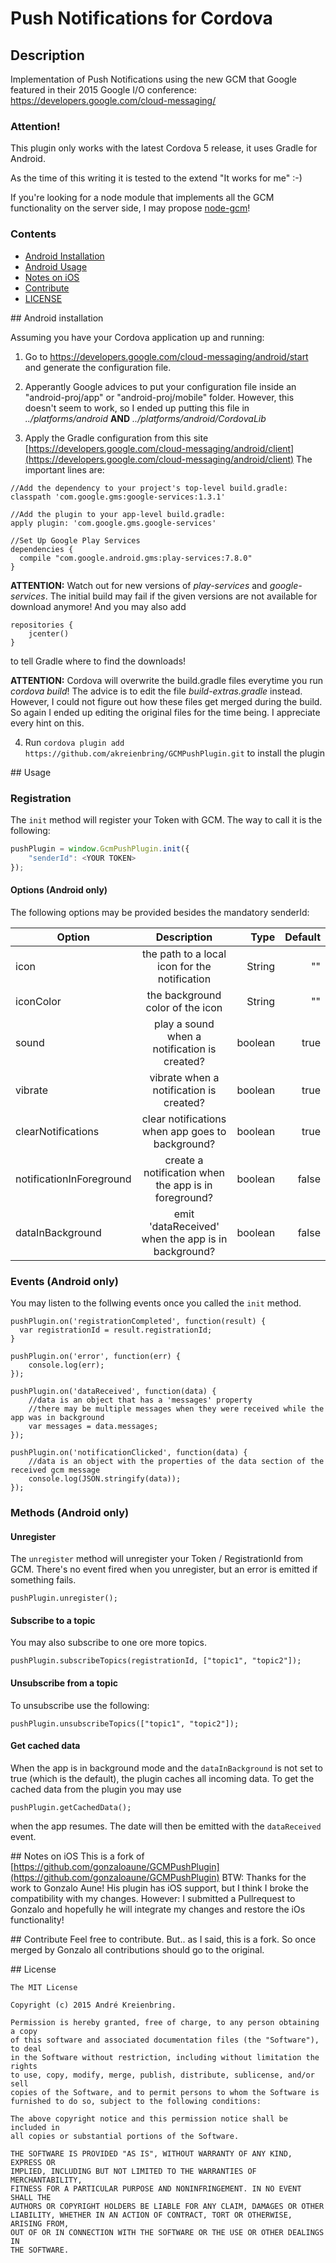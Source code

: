 # Push Notifications for Cordova

## Description

Implementation of Push Notifications using the new GCM that Google featured in their 2015 Google I/O conference: https://developers.google.com/cloud-messaging/

### Attention!
This plugin only works with the latest Cordova 5 release, it uses Gradle for Android.

As the time of this writing it is tested to the extend "It works for me" :-)

If you're looking for a node module that implements all the GCM functionality on the server side, I may propose
[node-gcm](https://github.com/ToothlessGear/node-gcm)!

### Contents
- [Android Installation](#android-install)
- [Android Usage](#usage)
- [Notes on iOS](#ios-install-gcm)
- [Contribute](#contribute)
- [LICENSE](#license)

##<a name="android-install"></a> Android installation

Assuming you have your Cordova application up and running:

1) Go to https://developers.google.com/cloud-messaging/android/start and generate the configuration file.

2) Apperantly Google advices to put your configuration file inside an "android-proj/app" or "android-proj/mobile" folder. 
However, this doesn't seem to work, so I ended up putting this file in *../platforms/android* **AND** *../platforms/android/CordovaLib*

3) Apply the Gradle configuration from this site [https://developers.google.com/cloud-messaging/android/client](https://developers.google.com/cloud-messaging/android/client) The important lines are:
```
//Add the dependency to your project's top-level build.gradle:
classpath 'com.google.gms:google-services:1.3.1'

//Add the plugin to your app-level build.gradle:
apply plugin: 'com.google.gms.google-services'

//Set Up Google Play Services
dependencies {
  compile "com.google.android.gms:play-services:7.8.0"
}
```
**ATTENTION:** Watch out for new versions of *play-services* and *google-services*. The initial build may fail if the given versions are not available for download anymore!
And you may also add
```
repositories {
	jcenter()
}
```
to tell Gradle where to find the downloads!

**ATTENTION:** Cordova will overwrite the build.gradle files everytime you run *cordova build*! The advice is to edit the file *build-extras.gradle* instead. However, I could not figure out how these files get merged during the build. So again I ended up editing the original files for the time being. I appreciate every hint on this.
 
4) Run `cordova plugin add https://github.com/akreienbring/GCMPushPlugin.git` to install the plugin

##<a name="usage"></a> Usage

### Registration

The `init` method will register your Token with GCM. The way to call it is the following:

```js
pushPlugin = window.GcmPushPlugin.init({
	"senderId": <YOUR TOKEN>
});

```
#### Options (Android only)
The following options may be provided besides the mandatory senderId:

| Option        			| Description           								| Type  	| Default  	|
| --------------------------|:-----------------------------------------------------:| --------:	| ---------:|
| icon	      				| the path to a local icon for the notification 		| String	| ""	 	|
| iconColor    				| the background color of the icon 						| String	| ""	 	|
| sound	    				| play a sound when a notification is created?			| boolean	| true	 	|
| vibrate    				| vibrate when a notification is created?				| boolean	| true	 	|
| clearNotifications		| clear notifications when app goes to background?		| boolean	| true	 	|
| notificationInForeground	| create a notification when the app is in foreground?	| boolean	| false	 	|
| dataInBackground			| emit 'dataReceived' when the app is in background?	| boolean	| false	 	|

### Events (Android only)
You may listen to the follwing events once you called the `init` method.
```
pushPlugin.on('registrationCompleted', function(result) {
  var registrationId = result.registrationId;
}

pushPlugin.on('error', function(err) {
	console.log(err);
});

pushPlugin.on('dataReceived', function(data) {
	//data is an object that has a 'messages' property
	//there may be multiple messages when they were received while the app was in background
	var messages = data.messages;
});

pushPlugin.on('notificationClicked', function(data) {
	//data is an object with the properties of the data section of the received gcm message
	console.log(JSON.stringify(data));
});
```
### Methods (Android only)
#### Unregister
The `unregister` method will unregister your Token / RegistrationId from GCM. There's no event fired when you unregister, but an error is emitted if something fails.
```
pushPlugin.unregister();
```

#### Subscribe to a topic
You may also subscribe to one ore more topics.
```
pushPlugin.subscribeTopics(registrationId, ["topic1", "topic2"]);
```

#### Unsubscribe from a topic
To unsubscribe use the following:
```
pushPlugin.unsubscribeTopics(["topic1", "topic2"]);
```

#### Get cached data
When the app is in background mode and the `dataInBackground` is not set to true (which is the default), the plugin caches all incoming data.
To get the cached data from the plugin you may use
```
pushPlugin.getCachedData();
```
when the app resumes. The date will then be emitted with the `dataReceived` event.

##<a name="ios-install-gcm"></a> Notes on iOS
This is a fork of [https://github.com/gonzaloaune/GCMPushPlugin](https://github.com/gonzaloaune/GCMPushPlugin)
BTW: Thanks for the work to Gonzalo Aune! 
His plugin has iOS support, but I think I broke the compatibility with my changes.
However: I submitted a Pullrequest to Gonzalo and hopefully he will integrate my changes and restore the iOs functionality!

##<a name="contribute"></a> Contribute
Feel free to contribute. But.. as I said, this is a fork. So once merged by Gonzalo all contributions should go to the original. 

##<a name="license"></a> License
```
The MIT License

Copyright (c) 2015 André Kreienbring.

Permission is hereby granted, free of charge, to any person obtaining a copy
of this software and associated documentation files (the "Software"), to deal
in the Software without restriction, including without limitation the rights
to use, copy, modify, merge, publish, distribute, sublicense, and/or sell
copies of the Software, and to permit persons to whom the Software is
furnished to do so, subject to the following conditions:

The above copyright notice and this permission notice shall be included in
all copies or substantial portions of the Software.

THE SOFTWARE IS PROVIDED "AS IS", WITHOUT WARRANTY OF ANY KIND, EXPRESS OR
IMPLIED, INCLUDING BUT NOT LIMITED TO THE WARRANTIES OF MERCHANTABILITY,
FITNESS FOR A PARTICULAR PURPOSE AND NONINFRINGEMENT. IN NO EVENT SHALL THE
AUTHORS OR COPYRIGHT HOLDERS BE LIABLE FOR ANY CLAIM, DAMAGES OR OTHER
LIABILITY, WHETHER IN AN ACTION OF CONTRACT, TORT OR OTHERWISE, ARISING FROM,
OUT OF OR IN CONNECTION WITH THE SOFTWARE OR THE USE OR OTHER DEALINGS IN
THE SOFTWARE.
```
